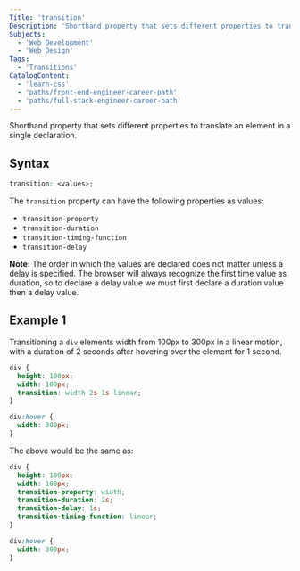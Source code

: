 ```yaml
---
Title: 'transition'
Description: 'Shorthand property that sets different properties to translate an element in a single declaration.'
Subjects:
  - 'Web Development'
  - 'Web Design'
Tags:
  - 'Transitions'
CatalogContent:
  - 'learn-css'
  - 'paths/front-end-engineer-career-path'
  - 'paths/full-stack-engineer-career-path'
---
```


Shorthand property that sets different properties to translate an element in a single declaration.

## Syntax

```css
transition: <values>;
```

The `transition` property can have the following properties as values:

- `transition-property`
- `transition-duration`
- `transition-timing-function`
- `transition-delay`

**Note:** The order in which the values are declared does not matter unless a delay is specified. The browser will always recognize the first time value as duration, so to declare a delay value we must first declare a duration value then a delay value.

## Example 1

Transitioning a `div` elements width from 100px to 300px in a linear motion, with a duration of 2 seconds after hovering over the element for 1 second.

```css
div {
  height: 100px;
  width: 100px;
  transition: width 2s 1s linear;
}

div:hover {
  width: 300px;
}
```

The above would be the same as:

```css
div {
  height: 100px;
  width: 100px;
  transition-property: width;
  transition-duration: 2s;
  transition-delay: 1s;
  transition-timing-function: linear;
}

div:hover {
  width: 300px;
}
```
